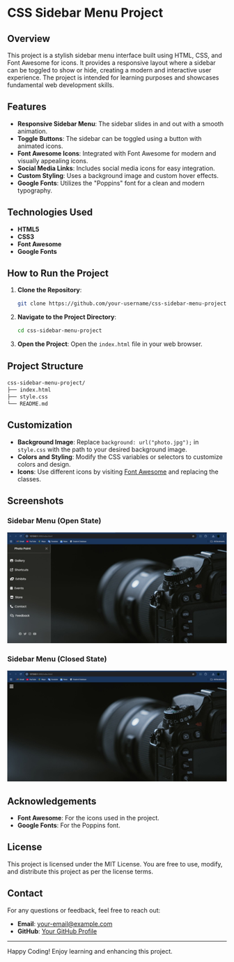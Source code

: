 # CSS Sidebar Menu Project

## Overview
This project is a stylish sidebar menu interface built using HTML, CSS, and Font Awesome for icons. It provides a responsive layout where a sidebar can be toggled to show or hide, creating a modern and interactive user experience. The project is intended for learning purposes and showcases fundamental web development skills.

## Features
- **Responsive Sidebar Menu**: The sidebar slides in and out with a smooth animation.
- **Toggle Buttons**: The sidebar can be toggled using a button with animated icons.
- **Font Awesome Icons**: Integrated with Font Awesome for modern and visually appealing icons.
- **Social Media Links**: Includes social media icons for easy integration.
- **Custom Styling**: Uses a background image and custom hover effects.
- **Google Fonts**: Utilizes the "Poppins" font for a clean and modern typography.

## Technologies Used
- **HTML5**
- **CSS3**
- **Font Awesome**
- **Google Fonts**

## How to Run the Project
1. **Clone the Repository**:
   ```bash
   git clone https://github.com/your-username/css-sidebar-menu-project.git
   ```

2. **Navigate to the Project Directory**:
   ```bash
   cd css-sidebar-menu-project
   ```

3. **Open the Project**:
   Open the `index.html` file in your web browser.

## Project Structure
```
css-sidebar-menu-project/
├── index.html
├── style.css
└── README.md
```

## Customization
- **Background Image**: Replace `background: url("photo.jpg");` in `style.css` with the path to your desired background image.
- **Colors and Styling**: Modify the CSS variables or selectors to customize colors and design.
- **Icons**: Use different icons by visiting [Font Awesome](https://fontawesome.com/) and replacing the classes.

## Screenshots
### Sidebar Menu (Open State)
![Sidebar Open](/Screenshot/image2.png)

### Sidebar Menu (Closed State)
![Sidebar Closed](/Screenshot/image1.png)

## Acknowledgements
- **Font Awesome**: For the icons used in the project.
- **Google Fonts**: For the Poppins font.

## License
This project is licensed under the MIT License. You are free to use, modify, and distribute this project as per the license terms.

## Contact
For any questions or feedback, feel free to reach out:
- **Email**: your-email@example.com
- **GitHub**: [Your GitHub Profile](https://github.com/your-username)

---

Happy Coding! Enjoy learning and enhancing this project.
